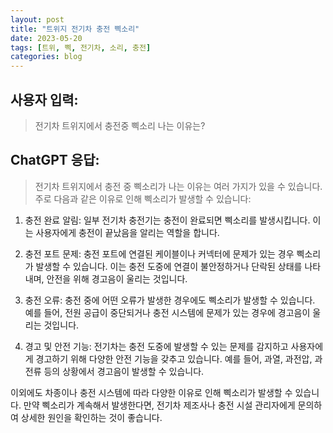 ```yaml
---
layout: post
title: "트위지 전기차 충전 삑소리"
date: 2023-05-20
tags: [트위, 삑, 전기차, 소리, 충전]
categories: blog
---
```


## 사용자 입력:
> 전기차 트위지에서 충전중 삑소리 나는 이유는?

## ChatGPT 응답:
> 전기차 트위지에서 충전 중 삑소리가 나는 이유는 여러 가지가 있을 수 있습니다. 주로 다음과 같은 이유로 인해 삑소리가 발생할 수 있습니다:

1. 충전 완료 알림: 일부 전기차 충전기는 충전이 완료되면 삑소리를 발생시킵니다. 이는 사용자에게 충전이 끝났음을 알리는 역할을 합니다.

2. 충전 포트 문제: 충전 포트에 연결된 케이블이나 커넥터에 문제가 있는 경우 삑소리가 발생할 수 있습니다. 이는 충전 도중에 연결이 불안정하거나 단락된 상태를 나타내며, 안전을 위해 경고음이 울리는 것입니다.

3. 충전 오류: 충전 중에 어떤 오류가 발생한 경우에도 삑소리가 발생할 수 있습니다. 예를 들어, 전원 공급이 중단되거나 충전 시스템에 문제가 있는 경우에 경고음이 울리는 것입니다.

4. 경고 및 안전 기능: 전기차는 충전 도중에 발생할 수 있는 문제를 감지하고 사용자에게 경고하기 위해 다양한 안전 기능을 갖추고 있습니다. 예를 들어, 과열, 과전압, 과전류 등의 상황에서 경고음이 발생할 수 있습니다.

이외에도 차종이나 충전 시스템에 따라 다양한 이유로 인해 삑소리가 발생할 수 있습니다. 만약 삑소리가 계속해서 발생한다면, 전기차 제조사나 충전 시설 관리자에게 문의하여 상세한 원인을 확인하는 것이 좋습니다.

